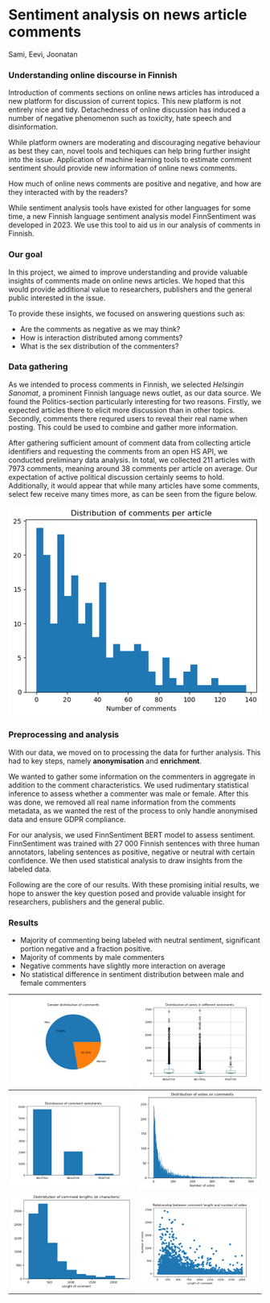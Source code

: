 # Sentiment analysis on news article comments

Sami, Eevi, Joonatan


### Understanding online discourse in Finnish

Introduction of comments sections on online news articles has introduced a new platform for discussion of current topics. This new platform is not entirely nice and tidy. Detachedness of online discussion has induced a number of negative phenomenon such as toxicity, hate speech and disinformation.

While platform owners are moderating and discouraging negative behaviour as best they can, novel tools and techiques can help bring further insight into the issue. Application of machine learning tools to estimate comment sentiment should provide new information of online news comments.

How much of online news comments are positive and negative, and how are they interacted with by the readers?

While sentiment analysis tools have existed for other languages for some time, a new Finnish language sentiment analysis model FinnSentiment was developed in 2023. We use this tool to aid us in our analysis of comments in Finnish.


### Our goal

In this project, we aimed to improve understanding and provide valuable insights of comments made on online news articles. We hoped that this would provide additional value to researchers, publishers and the general public interested in the issue.

To provide these insights, we focused on answering questions such as:
- Are the comments as negative as we may think?
- How is interaction distributed among comments?
- What is the sex distribution of the commenters?


### Data gathering

As we intended to process comments in Finnish, we selected *Helsingin Sanomat*, a prominent Finnish language news outlet, as our data source. We found the Politics-section particularly interesting for two reasons. Firstly, we expected articles there to elicit more discussion than in other topics. Secondly, comments there requred users to reveal their real name when posting. This could be used to combine and gather more information.

After gathering sufficient amount of comment data from collecting article identifiers and requesting the comments from an open HS API, we conducted preliminary data analysis.
In total, we collected 211 articles with 7973 comments, meaning around 38 comments per article on average. Our expectation of active political discussion certainly seems to hold. Additionally, it would appear that while many articles have some comments, select few receive many times more, as can be seen from the figure below.

![Distribution of articles and comments](/images/numberOfCommentsPerArticle.png "Distribution of comments per article")

### Preprocessing and analysis

With our data, we moved on to processing the data for further analysis. This had to key steps, namely **anonymisation** and **enrichment**.

We wanted to gather some information on the commenters in aggregate in addition to the comment characteristics. We used rudimentary statistical inference to assess whether a commenter was male or female. After this was done, we removed all real name information from the comments metadata, as we wanted the rest of the process to only handle anonymised data and ensure GDPR compliance.

For our analysis, we used FinnSentiment BERT model to assess sentiment. FinnSentiment was trained with 27 000 Finnish sentences with three human annotators, labeling sentences as positive, negative or neutral with certain confidence. We then used statistical analysis to draw insights from the labeled data.

Following are the core of our results. With these promising initial results, we hope to answer the key question posed and provide valuable insight for researchers, publishers and the general public.


### Results

-	Majority of commenting being labeled with neutral sentiment, significant portion negative and a fraction positive.
-	Majority of comments by male commenters
-	Negative comments have slightly more interaction on average
-	No statistical difference in sentiment distribution between male and female commenters

| ![Distribution of female and male commenters](/images/piechart.png "Distribution of female and male commenters") | ![Distribution of vote in different sentiment categories](/images/boxplot.png "Distribution of vote in different sentiment categories") |
| ------------- | ------------- |
| ![A bar chart on the distribution of sentiments.](/images/sentiment_distribution.png "Distribution on sentiments") | ![Distribution of votes on comments](/images/distributionOfVotesOnComments.png "Distribution of votes on comments") |
| ![Distribution of comment lengths](/images/distributionOfCommentLengths.png "Distribution of comment lengths") | ![Relationship between votes and comment length](/images/votesLength.png "Relationship between votes and comment length")
